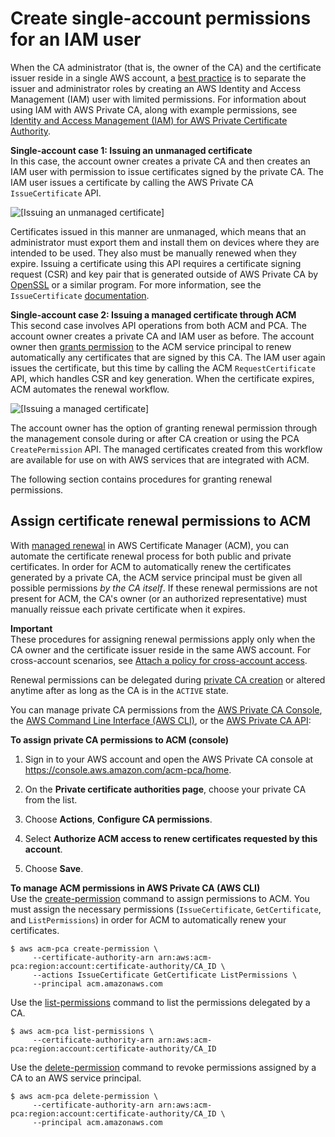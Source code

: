 # Create single\-account permissions for an IAM user<a name="assign-permissions"></a>

When the CA administrator \(that is, the owner of the CA\) and the certificate issuer reside in a single AWS account, a [best practice](ca-best-practices.md) is to separate the issuer and administrator roles by creating an AWS Identity and Access Management \(IAM\) user with limited permissions\. For information about using IAM with AWS Private CA, along with example permissions, see [Identity and Access Management \(IAM\) for AWS Private Certificate Authority](security-iam.md)\.

**Single\-account case 1: Issuing an unmanaged certificate**  
In this case, the account owner creates a private CA and then creates an IAM user with permission to issue certificates signed by the private CA\. The IAM user issues a certificate by calling the AWS Private CA `IssueCertificate` API\.

![\[Issuing an unmanaged certificate\]](http://docs.aws.amazon.com/privateca/latest/userguide/images/ca_access_1_account_pca_api.png)

Certificates issued in this manner are unmanaged, which means that an administrator must export them and install them on devices where they are intended to be used\. They also must be manually renewed when they expire\. Issuing a certificate using this API requires a certificate signing request \(CSR\) and key pair that is generated outside of AWS Private CA by [OpenSSL](https://www.openssl.org/) or a similar program\. For more information, see the `IssueCertificate` [documentation](https://docs.aws.amazon.com/privateca/latest/APIReference/API_IssueCertificate.html)\.

**Single\-account case 2: Issuing a managed certificate through ACM**  
This second case involves API operations from both ACM and PCA\. The account owner creates a private CA and IAM user as before\. The account owner then [grants permission](Create-CA-console.md#PcaCreateAcmPerms) to the ACM service principal to renew automatically any certificates that are signed by this CA\. The IAM user again issues the certificate, but this time by calling the ACM `RequestCertificate` API, which handles CSR and key generation\. When the certificate expires, ACM automates the renewal workflow\.

![\[Issuing a managed certificate\]](http://docs.aws.amazon.com/privateca/latest/userguide/images/ca_access_1_account_acm_api.png)

The account owner has the option of granting renewal permission through the management console during or after CA creation or using the PCA `CreatePermission` API\. The managed certificates created from this workflow are available for use on with AWS services that are integrated with ACM\.

The following section contains procedures for granting renewal permissions\.

## Assign certificate renewal permissions to ACM<a name="PcaPermissions"></a>

With [managed renewal](https://docs.aws.amazon.com/acm/latest/userguide/managed-renewal.html) in AWS Certificate Manager \(ACM\), you can automate the certificate renewal process for both public and private certificates\. In order for ACM to automatically renew the certificates generated by a private CA, the ACM service principal must be given all possible permissions *by the CA itself*\. If these renewal permissions are not present for ACM, the CA's owner \(or an authorized representative\) must manually reissue each private certificate when it expires\.

**Important**  
These procedures for assigning renewal permissions apply only when the CA owner and the certificate issuer reside in the same AWS account\. For cross\-account scenarios, see [Attach a policy for cross\-account access](pca-ram.md)\.

Renewal permissions can be delegated during [private CA creation](create-CA.md) or altered anytime after as long as the CA is in the `ACTIVE` state\.

You can manage private CA permissions from the [AWS Private CA Console](https://console.aws.amazon.com/acm-pca), the [AWS Command Line Interface \(AWS CLI\)](https://docs.aws.amazon.com/cli/latest/reference/), or the [AWS Private CA API](https://docs.aws.amazon.com/privateca/latest/APIReference/):

**To assign private CA permissions to ACM \(console\)**

1. Sign in to your AWS account and open the AWS Private CA console at [https://console\.aws\.amazon\.com/acm\-pca/home](https://console.aws.amazon.com/acm-pca/home)\.

1. On the **Private certificate authorities page**, choose your private CA from the list\.

1. Choose **Actions**, **Configure CA permissions**\.

1. Select **Authorize ACM access to renew certificates requested by this account**\.

1. Choose **Save**\.

**To manage ACM permissions in AWS Private CA \(AWS CLI\)**  
Use the [create\-permission](https://docs.aws.amazon.com/cli/latest/reference/acm-pca/create-permission.html) command to assign permissions to ACM\. You must assign the necessary permissions \(`IssueCertificate`, `GetCertificate`, and `ListPermissions`\) in order for ACM to automatically renew your certificates\.

```
$ aws acm-pca create-permission \
     --certificate-authority-arn arn:aws:acm-pca:region:account:certificate-authority/CA_ID \
     --actions IssueCertificate GetCertificate ListPermissions \
     --principal acm.amazonaws.com
```

Use the [list\-permissions](https://docs.aws.amazon.com/cli/latest/reference/acm-pca/list-permissions.html) command to list the permissions delegated by a CA\.

```
$ aws acm-pca list-permissions \
     --certificate-authority-arn arn:aws:acm-pca:region:account:certificate-authority/CA_ID
```

Use the [delete\-permission](https://docs.aws.amazon.com/cli/latest/reference/acm-pca/delete-permission.html) command to revoke permissions assigned by a CA to an AWS service principal\.

```
$ aws acm-pca delete-permission \
     --certificate-authority-arn arn:aws:acm-pca:region:account:certificate-authority/CA_ID \
     --principal acm.amazonaws.com
```